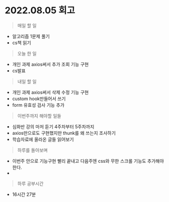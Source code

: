 # 2022.08.05 회고
>매일 할 일
- 알고리즘 1문제 풀기
- cs책 읽기

> 오늘 한 일
- 개인 과제 axios써서 추가 조회 기능 구현
- cs발표

> 내일 할 일
- 개인 과제 axios써서 삭제 수정 기능 구현
- custom hook만들어서 쓰기
- form 유효성 검사 기능 추가


>이번주까지 해야할 일들
- 심화반 강의 마저 듣기 4주차부터 5주차까지
- axios만으로도 구현했지만 thunk를 왜 쓰는지 조사하기
- 학습자료에 올라온 글들 읽어보기


> 하루를 돌아보며
- 이번주 안으로 기능구현 빨리 끝내고 다음주엔 css와 무한 스크롤 기능도 추가해야한다.
-
 

> 하루 공부시간
- 16시간 27분

